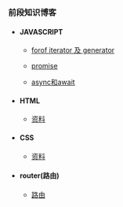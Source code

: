 ### 前段知识博客

* #### JAVASCRIPT
    * [forof iterator 及 generator](./javascript/generator.md)

    * [promise](./javascript/Promise.md)
    
    * [async和await](./javascript/asyncAndAwait.md)
    
* #### HTML
    * [资料](./html/material.md)
    
* #### CSS
    * [资料](./css/material.md)

* #### router(路由)
    * [路由](./router/index.md)
